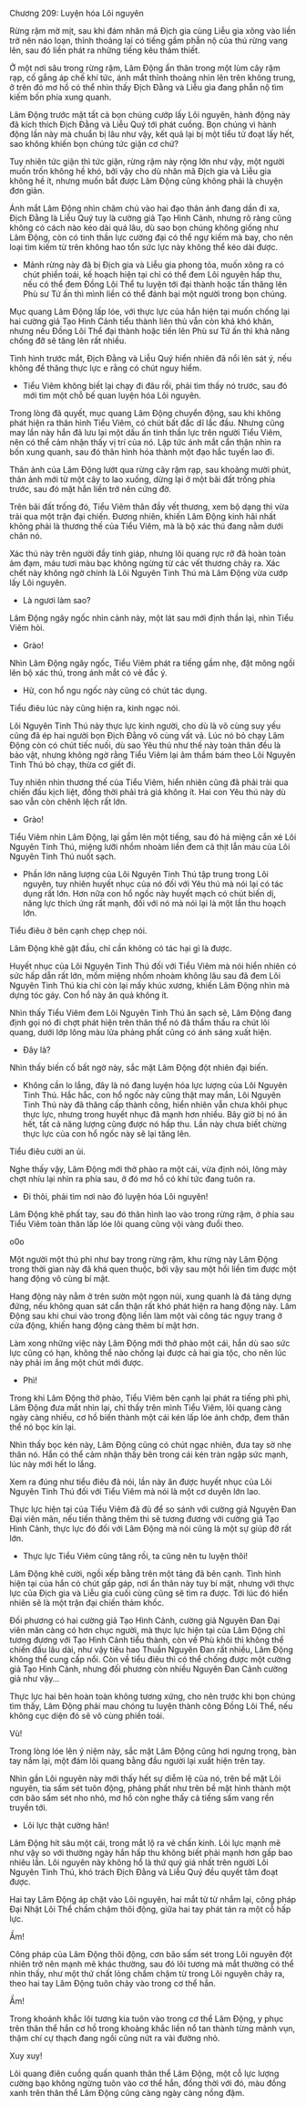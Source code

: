 




Chương 209: Luyện hóa Lôi nguyên


Rừng rậm mờ mịt, sau khi đám nhân mã Địch gia cùng Liễu gia xông vào liền trở nên náo loạn, thỉnh thoảng lại có tiếng gầm phẫn nộ của thú rừng vang lên, sau đó liền phát ra những tiếng kêu thảm thiết.

Ở một nơi sâu trong rừng rậm, Lâm Động ẩn thân trong một lùm cây rậm rạp, cố gắng áp chế khí tức, ánh mắt thỉnh thoảng nhìn lên trên không trung, ở trên đó mơ hồ có thể nhìn thấy Địch Đằng và Liễu gia đang phẫn nộ tìm kiếm bốn phía xung quanh.

Lâm Động trước mặt tất cả bọn chúng cướp lấy Lôi nguyên, hành động này đã kích thích Địch Đằng và Liễu Quý tới phát cuồng. Bọn chúng vì hành động lần này mà chuẩn bị lâu như vậy, kết quả lại bị một tiểu tử đoạt lấy hết, sao không khiến bọn chúng tức giận cơ chứ?

Tuy nhiên tức giận thì tức giận, rừng rậm này rộng lớn như vậy, một người muốn trốn không hề khó, bởi vậy cho dù nhân mã Địch gia và Liễu gia không hề ít, nhưng muốn bắt được Lâm Động cũng không phải là chuyện đơn giản.

Ánh mắt Lâm Động nhìn chăm chú vào hai đạo thân ảnh đang dần đi xa, Địch Đằng là Liễu Quý tuy là cường giả Tạo Hình Cảnh, nhưng rõ ràng cũng không có cách nào kéo dài quá lâu, dù sao bọn chúng không giống như Lâm Động, còn có tinh thần lực cường đại có thể ngự kiếm mà bay, cho nên loại tìm kiếm từ trên không hao tổn sức lực này không thể kéo dài được.

- Mảnh rừng này đã bị Địch gia và Liễu gia phong tỏa, muốn xông ra có chút phiền toái, kế hoạch hiện tại chỉ có thể đem Lôi nguyên hấp thu, nếu có thể đem Đồng Lôi Thể tu luyện tới đại thành hoặc tấn thăng lên Phù sư Tứ ấn thì mình liền có thể đánh bại một người trong bọn chúng.

Mục quang Lâm Động lấp lóe, với thực lực của hắn hiện tại muốn chống lại hai cường giả Tạo Hình Cảnh tiểu thành liên thủ vẫn còn khá khó khăn, nhưng nếu Đồng Lôi Thể đại thành hoặc tiến lên Phù sư Tứ ấn thì khả năng chống đỡ sẽ tăng lên rất nhiều.

Tình hình trước mắt, Địch Đằng và Liễu Quý hiển nhiên đã nổi lên sát ý, nếu không đề thăng thực lực e rằng có chút nguy hiểm.

- Tiểu Viêm không biết lại chạy đi đâu rồi, phải tìm thấy nó trước, sau đó mới tìm một chỗ bế quan luyện hóa Lôi nguyên.

Trong lòng đã quyết, mục quang Lâm Động chuyển động, sau khi không phát hiện ra thân hình Tiểu Viêm, có chút bất đắc dĩ lắc đầu. Nhưng cũng may lần này hắn đã lưu lại một dấu ấn tinh thần lực trên người Tiểu Viêm, nên có thể cảm nhận thấy vị trí của nó. Lập tức ánh mắt cẩn thận nhìn ra bốn xung quanh, sau đó thân hình hóa thành một đạo hắc tuyến lao đi.

Thân ảnh của Lâm Động lướt qua rừng cây rậm rạp, sau khoảng mười phút, thân ảnh mới từ một cây to lao xuống, dừng lại ở một bãi đất trống phía trước, sau đó mặt hắn liền trở nên cứng đờ.

Trên bãi đất trống đó, Tiểu Viêm thân đầy vết thương, xem bộ dạng thì vừa trải qua một trận đại chiến. Đương nhiên, khiến Lâm Động kinh hãi nhất không phải là thương thế của Tiểu Viêm, mà là bộ xác thú đang nằm dưới chân nó.

Xác thú này trên người đầy tinh giáp, nhưng lôi quang rực rỡ đã hoàn toàn ảm đạm, máu tươi màu bạc không ngừng từ các vết thương chảy ra. Xác chết này không ngờ chính là Lôi Nguyên Tinh Thú mà Lâm Động vừa cướp lấy Lôi nguyên.

- Là ngươi làm sao?

Lâm Động ngây ngốc nhìn cảnh này, một lát sau mới định thần lại, nhìn Tiểu Viêm hỏi.

- Grào!

Nhìn Lâm Động ngây ngốc, Tiểu Viêm phát ra tiếng gầm nhẹ, đặt mông ngồi lên bộ xác thú, trong ánh mắt có vẻ đắc ý.

- Hừ, con hổ ngu ngốc này cũng có chút tác dụng.

Tiểu điêu lúc này cũng hiện ra, kinh ngạc nói.

Lôi Nguyên Tinh Thú này thực lực kinh người, cho dù là vô cùng suy yếu cũng đã ép hai người bọn Địch Đằng vô cùng vất vả. Lúc nó bỏ chạy Lâm Động còn có chút tiếc nuối, dù sao Yêu thú như thế này toàn thân đều là bảo vật, nhưng không ngờ rằng Tiểu Viêm lại âm thầm bám theo Lôi Nguyên Tinh Thú bỏ chạy, thừa cơ giết đi.

Tuy nhiên nhìn thương thế của Tiểu Viêm, hiển nhiên cũng đã phải trải qua chiến đấu kịch liệt, đồng thời phải trả giá không ít. Hai con Yêu thú này dù sao vẫn còn chênh lệch rất lớn.

- Grào!

Tiểu Viêm nhìn Lâm Động, lại gầm lên một tiếng, sau đó há miệng cắn xé Lôi Nguyên Tinh Thú, miệng lưỡi nhồm nhoàm liền đem cả thịt lẫn máu của Lôi Nguyên Tinh Thú nuốt sạch.

- Phần lớn năng lượng của Lôi Nguyên Tinh Thú tập trung trong Lôi nguyên, tuy nhiên huyết nhục của nó đối với Yêu thú mà nói lại có tác dụng rất lớn. Hơn nữa con hổ ngốc này huyết mạch có chút biến dị, năng lực thích ứng rất mạnh, đối với nó mà nói lại là một lần thu hoạch lớn.

Tiểu điêu ở bên cạnh chẹp chẹp nói.

Lâm Động khẽ gật đầu, chỉ cần không có tác hại gì là được.

Huyết nhục của Lôi Nguyên Tinh Thú đối với Tiểu Viêm mà nói hiển nhiên có sức hấp dẫn rất lớn, mồm miệng nhồm nhoàm không lâu sau đã đem Lôi Nguyên Tinh Thú kia chỉ còn lại mấy khúc xương, khiến Lâm Động nhìn mà dựng tóc gáy. Con hổ này ăn quả không ít.

Nhìn thấy Tiểu Viêm đem Lôi Nguyên Tinh Thú ăn sạch sẽ, Lâm Động đang định gọi nó đi chợt phát hiện trên thân thể nó đã thẩm thấu ra chút lôi quang, dưới lớp lông màu lửa phảng phất cũng có ánh sáng xuất hiện.

- Đây là?

Nhìn thấy biến cố bất ngờ này, sắc mặt Lâm Động đột nhiên đại biến.

- Không cần lo lắng, đây là nó đang luyện hóa lực lượng của Lôi Nguyên Tinh Thú. Hắc hắc, con hổ ngốc này cũng thật may mắn, Lôi Nguyên Tinh Thú này đã thăng cấp thành công, hiển nhiên vẫn chưa khôi phục thực lực, nhưng trong huyết nhục đã mạnh hơn nhiều. Bây giờ bị nó ăn hết, tất cả năng lượng cũng được nó hấp thu. Lần này chưa biết chừng thực lực của con hổ ngốc này sẽ lại tăng lên.

Tiểu điêu cười an ủi.

Nghe thấy vậy, Lâm Động mới thở phào ra một cái, vừa định nói, lông mày chợt nhíu lại nhìn ra phía sau, ở đó mơ hồ có khí tức đang tuôn ra.

- Đi thôi, phải tìm nơi nào đó luyện hóa Lôi nguyên!

Lâm Động khẽ phất tay, sau đó thân hình lao vào trong rừng rậm, ở phía sau Tiểu Viêm toàn thân lấp lóe lôi quang cũng vội vàng đuổi theo.

o0o

Một người một thú phi như bay trong rừng rậm, khu rừng này Lâm Động trong thời gian này đã khá quen thuộc, bởi vậy sau một hồi liền tìm được một hang động vô cùng bí mật.

Hang động này nằm ở trên sườn một ngọn núi, xung quanh là đá tảng dựng đứng, nếu không quan sát cẩn thận rất khó phát hiện ra hang động này. Lâm Động sau khi chui vào trong động liền làm một vài công tác ngụy trang ở cửa động, khiến hang động càng thêm bí mật hơn.

Làm xong những việc này Lâm Động mới thở phào một cái, hắn dù sao sức lực cũng có hạn, không thể nào chống lại được cả hai gia tộc, cho nên lúc này phải im ắng một chút mới được.

- Phì!

Trong khi Lâm Động thở phào, Tiểu Viêm bên cạnh lại phát ra tiếng phì phì, Lâm Động đưa mắt nhìn lại, chỉ thấy trên mình Tiểu Viêm, lôi quang càng ngày càng nhiều, cơ hồ biến thành một cái kén lấp lóe ánh chớp, đem thân thể nó bọc kín lại.

Nhìn thấy bọc kén này, Lâm Động cũng có chút ngạc nhiên, đưa tay sờ nhẹ thân nó. Hắn có thể cảm nhận thấy bên trong cái kén tràn ngập sức mạnh, lúc này mới hết lo lắng.

Xem ra đúng như tiểu điêu đã nói, lần này ăn được huyết nhục của Lôi Nguyên Tinh Thú đối với Tiểu Viêm mà nói là một cơ duyên lớn lao.

Thực lực hiện tại của Tiểu Viêm đã đủ để so sánh với cường giả Nguyên Đan Đại viên mãn, nếu tiến thăng thêm thì sẽ tương đương với cường giả Tạo Hình Cảnh, thực lực đó đối với Lâm Động mà nói cũng là một sự giúp đỡ rất lớn.

- Thực lực Tiểu Viêm cũng tăng rồi, ta cũng nên tu luyện thôi!

Lâm Động khẽ cười, ngồi xếp bằng trên một tảng đã bên cạnh. Tình hình hiện tại của hắn có chút gấp gáp, nơi ẩn thân này tuy bí mật, nhưng với thực lực của Địch gia và Liễu gia cuối cùng cũng sẽ tìm ra được. Tới lúc đó hiển nhiên sẽ là một trận đại chiến thảm khốc.

Đối phương có hai cường giả Tạo Hình Cảnh, cường giả Nguyên Đan Đại viên mãn càng có hơn chục người, mà thực lực hiện tại của Lâm Động chỉ tương đương với Tạo Hình Cảnh tiểu thành, còn về Phù khôi thì không thể chiến đấu lâu dài, như vậy tiêu hao Thuần Nguyên Đan rất nhiều, Lâm Động không thể cung cấp nổi. Còn về tiểu điêu thì có thể chống được một cường giả Tạo Hình Cảnh, nhưng đối phương còn nhiều Nguyên Đan Cảnh cường giả như vậy…

Thực lực hai bên hoàn toàn không tương xứng, cho nên trước khi bọn chúng tìm thấy, Lâm Động phải mau chóng tu luyện thành công Đồng Lôi Thể, nếu không cục diện đó sẽ vô cùng phiền toái.

Vù!

Trong lòng lóe lên ý niệm này, sắc mặt Lâm Động cũng hơi ngưng trọng, bàn tay nắm lại, một đám lôi quang bằng đầu người lại xuất hiện trên tay.

Nhìn gần Lôi nguyên này mới thấy hết sự diễm lệ của nó, trên bề mặt Lôi nguyên, tia sấm sét tuôn động, phảng phất như trên bề mặt hình thành một cơn bão sấm sét nho nhỏ, mơ hồ còn nghe thấy cả tiếng sấm vang rền truyền tới.

- Lôi lực thật cường hãn!

Lâm Động hít sâu một cái, trong mắt lộ ra vẻ chấn kinh. Lôi lực mạnh mẽ như vậy so với thường ngày hắn hấp thu không biết phải mạnh hơn gấp bao nhiêu lần. Lôi nguyên này không hổ là thứ quý giá nhất trên người Lôi Nguyên Tinh Thú, khó trách Địch Đằng và Liễu Quý đều quyết tâm đoạt được.

Hai tay Lâm Động áp chặt vào Lôi nguyên, hai mắt từ từ nhắm lại, công pháp Đại Nhật Lôi Thể chầm chậm thôi động, giữa hai tay phát tán ra một cỗ hấp lực.

Ầm!

Công pháp của Lâm Động thôi động, cơn bão sấm sét trong Lôi nguyên đột nhiên trở nên mạnh mẽ khác thường, sau đó lôi tương mà mắt thường có thể nhìn thấy, như một thứ chất lỏng chầm chậm từ trong Lôi nguyên chảy ra, theo hai tay Lâm Động tuôn chảy vào trong cơ thể hắn.

Ầm!

Trong khoảnh khắc lôi tương kia tuôn vào trong cơ thể Lâm Động, y phục trên thân thể hắn cơ hồ trong khoảng khắc liền nổ tan thành từng mảnh vụn, thậm chí cự thạch đang ngồi cũng nứt ra vài đường nhỏ.

Xuy xuy!

Lôi quang điên cuồng quấn quanh thân thể Lâm Động, một cỗ lực lượng cường bạo không ngừng tuôn vào cơ thể hắn, đồng thời với đó, màu đồng xanh trên thân thể Lâm Động cũng càng ngày càng nồng đậm.




